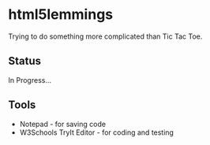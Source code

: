 # html5lemmings
Trying to do something more complicated than Tic Tac Toe. 

Status
------
In Progress...

Tools
-----

- Notepad - for saving code
- W3Schools TryIt Editor - for coding and testing

